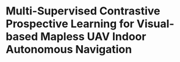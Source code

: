 # Multi-Supervised Contrastive Prospective Learning for Visual-based Mapless UAV Indoor Autonomous Navigation

